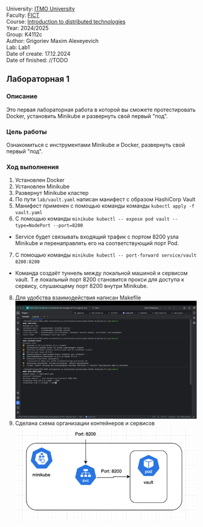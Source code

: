 University: [ITMO University](https://itmo.ru/ru/) \
Faculty: [FICT](https://fict.itmo.ru) \
Course: [Introduction to distributed technologies](https://github.com/itmo-ict-faculty/introduction-to-distributed-technologies) \
Year: 2024/2025 \
Group: K4112c \
Author: Grigoriev Maxim Alexeyevich \
Lab: Lab1 \
Date of create: 17.12.2024 \
Date of finished: //TODO

## Лабораторная 1

### Описание

Это первая лабораторная работа в которой вы сможете протестировать Docker, установить Minikube и развернуть свой первый "под".

### Цель работы

Ознакомиться с инструментами Minikube и Docker, развернуть свой первый "под".

### Ход выполнения
1. Установлен Docker
2. Установлен Minikube
3. Развернут Minikube кластер
4. По пути `lab/vault.yaml` написан манифест с образом HashiCorp Vault
5. Манифест применен с помощью команды команды  `kubectl apply -f vault.yaml`
6. С помощью команды `minikube kubectl -- expose pod vault --type=NodePort --port=8200`
- Service будет связывать входящий трафик с портом 8200 узла Minikube и перенаправлять его на соответствующий порт Pod.
7. C помощью команды `minikube kubectl -- port-forward service/vault 8200:8200`
- Команда создаёт туннель между локальной машиной и сервисом vault. Т.е локальный порт 8200 становится прокси для доступа к сервису, слушающему порт 8200 внутри Minikube.
8. Для удобства взаимодействия написан Makefile
![Иллюстрация к проекту](img/1_service_start.png)
9. Сделана схема организации контейнеров и сервисов 
![Иллюстрация к проекту](img/5_diagram.png)